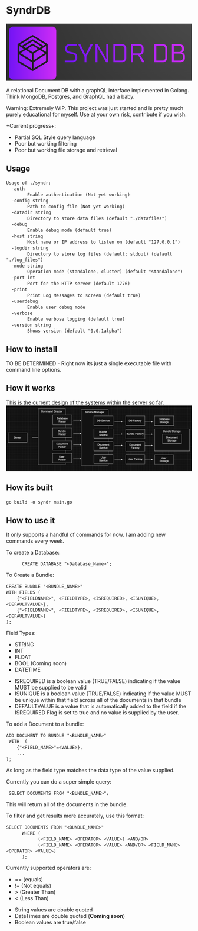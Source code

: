 
# SyndrDB
![image](/logo.png)

A relational Document DB with a graphQL interface implemented in Golang. Think MongoDB, Postgres, and GraphQL had a baby.

Warning: Extremely WIP. This project was just started and is pretty much purely educational for myself. Use at your own risk, contribute if you wish. 

+Current progress+:
- Partial SQL Style query language
- Poor but working filtering
- Poor but working file storage and retrieval


## Usage
``` 
Usage of ./syndr:
  -auth
        Enable authentication (Not yet working)
  -config string
        Path to config file (Not yet working)
  -datadir string
        Directory to store data files (default "./datafiles")
  -debug
        Enable debug mode (default true)
  -host string
        Host name or IP address to listen on (default "127.0.0.1")
  -logdir string
        Directory to store log files (default: stdout) (default "./log_files")
  -mode string
        Operation mode (standalone, cluster) (default "standalone")
  -port int
        Port for the HTTP server (default 1776)
  -print
        Print Log Messages to screen (default true)
  -userdebug
        Enable user debug mode
  -verbose
        Enable verbose logging (default true)
  -version string
        Shows version (default "0.0.1alpha")
```
## How to install

TO BE DETERMINED - Right now its just a single executable file with command line options.

## How it works
This is the current design of the systems within the server so far.
![image](/Service-Diagram.png)

## How its built

```go build -o syndr main.go  ```

## How to use it

It only supports a handful of commands for now. I am adding new commands every week.

To create a Database:

```
      CREATE DATABASE "<Database_Name>";
```

To Create a Bundle:

```
CREATE BUNDLE "<BUNDLE_NAME>"
WITH FIELDS (
	{"<FIELDNAME>", <FIELDTYPE>, <ISREQUIRED>, <ISUNIQUE>, <DEFAULTVALUE>},
	{"<FIELDNAME>", <FIELDTYPE>, <ISREQUIRED>, <ISUNIQUE>, <DEFAULTVALUE>}
);
```

Field Types:
* STRING
* INT
* FLOAT
* BOOL
(Coming soon)
* DATETIME

+ ISREQUIRED is a boolean value (TRUE/FALSE) indicating if the value MUST be supplied to be valid
+ ISUNIQUE is a boolean value (TRUE/FALSE) indicating if the value MUST be unique within that field across all of the documents in that bundle
+ DEFAULTVALUE is a value that is automatically added to the field if the ISREQUIRED Flag is set to true and no value is supplied by the user.

To add a Document to a bundle:

```
ADD DOCUMENT TO BUNDLE "<BUNDLE_NAME>"
 WITH  (
    {"<FIELD_NAME>"=<VALUE>},
    ...
);
```

As long as the field type matches the data type of the value supplied.

Currently you can do a super simple query:

```
 SELECT DOCUMENTS FROM "<BUNDLE_NAME>";
```

This will return all of the documents in the bundle. 

To filter and get results more accurately, use this format:

```
SELECT DOCUMENTS FROM "<BUNDLE_NAME>" 
      WHERE (
            (<FIELD_NAME> <OPERATOR> <VALUE>) <AND/OR> 
            (<FIELD_NAME> <OPERATOR> <VALUE> <AND/OR> <FIELD_NAME> <OPERATOR> <VALUE>)
      );
```

Currently supported operators are:

* == (equals)
* != (Not equals)
* \> (Greater Than)
* < (Less Than)

- String values are double quoted
- DateTimes are double quoted (**Coming soon**)
- Boolean values are true/false
